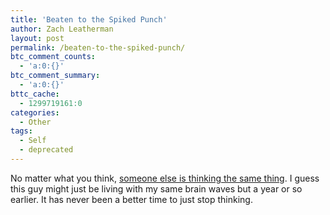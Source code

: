 ```yaml
---
title: 'Beaten to the Spiked Punch'
author: Zach Leatherman
layout: post
permalink: /beaten-to-the-spiked-punch/
btc_comment_counts:
  - 'a:0:{}'
btc_comment_summary:
  - 'a:0:{}'
bttc_cache:
  - 1299719161:0
categories:
  - Other
tags:
  - Self
  - deprecated
---
```


No matter what you think, [someone else is thinking the same thing][1]. I guess this guy might just be living with my same brain waves but a year or so earlier. It has never been a better time to just stop thinking.

 [1]: http://hyku.com/blog/archives/000786.html